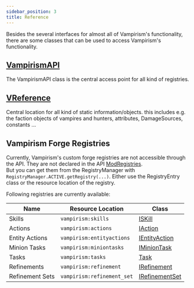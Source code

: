 ```yaml
---
sidebar_position: 3
title: Reference
---
```


Besides the several interfaces for almost all of Vampirism's functionality, there are some classes that can be used to access Vampirism's functionality.

## [VampirismAPI](https://github.com/TeamLapen/Vampirism/blob/4bf2c73fb860a23de225edbae9c0b1c1ead3dd1a/src/api/java/de/teamlapen/vampirism/api/VampirismAPI.java)

The VampirismAPI class is the central access point for all kind of registries.

## [VReference](https://github.com/TeamLapen/Vampirism/blob/2c54569508455543a62f7ba292e5f389f132f402/src/api/java/de/teamlapen/vampirism/api/VReference.java)

Central location for all kind of static information/objects.
this includes e.g. the faction objects of vampires and hunters, attributes, DamageSources, constants ...

## Vampirism Forge Registries

Currently, Vampirism's custom forge registries are not accessible through the API. They are not declared in the API [ModRegistries](https://github.com/TeamLapen/Vampirism/blob/4bf2c73fb860a23de225edbae9c0b1c1ead3dd1a/src/main/java/de/teamlapen/vampirism/core/ModRegistries.java).  
But you can get them from the RegistryManager with `RegistryManager.ACTIVE.getRegistry(...)`. Either use the RegistryEntry class or the resource location of the registry.

Following registries are currently available:

| Name            | Resource Location           | Class                                                                                                                                                                                       |
|-----------------|-----------------------------|---------------------------------------------------------------------------------------------------------------------------------------------------------------------------------------------|
| Skills          | `vampirism:skills`          | [ISKill](https://github.com/TeamLapen/Vampirism/blob/4bf2c73fb860a23de225edbae9c0b1c1ead3dd1a/src/api/java/de/teamlapen/vampirism/api/entity/player/skills/ISkill.java)                     |
| Actions         | `vampirism:actions`         | [IAction](https://github.com/TeamLapen/Vampirism/blob/4bf2c73fb860a23de225edbae9c0b1c1ead3dd1a/src/api/java/de/teamlapen/vampirism/api/entity/player/actions/IAction.java)                  |
| Entity Actions  | `vampirism:entityactions`   | [IEntityAction](https://github.com/TeamLapen/Vampirism/blob/4bf2c73fb860a23de225edbae9c0b1c1ead3dd1a/src/api/java/de/teamlapen/vampirism/api/entity/actions/IEntityAction.java)             |
| Minion Tasks    | `vampirism:miniontasks`     | [IMinionTask](https://github.com/TeamLapen/Vampirism/blob/4bf2c73fb860a23de225edbae9c0b1c1ead3dd1a/src/api/java/de/teamlapen/vampirism/api/entity/minion/IMinionTask.java)                  |
| Tasks           | `vampirism:tasks`           | [Task](https://github.com/TeamLapen/Vampirism/blob/4bf2c73fb860a23de225edbae9c0b1c1ead3dd1a/src/api/java/de/teamlapen/vampirism/api/entity/player/task/Task.java)                           |
| Refinements     | `vampirism:refinement`      | [IRefinement](https://github.com/TeamLapen/Vampirism/blob/4bf2c73fb860a23de225edbae9c0b1c1ead3dd1a/src/api/java/de/teamlapen/vampirism/api/entity/player/refinement/IRefinement.java)       |
| Refinement Sets | `vampirism:refinement_set`  | [IRefinementSet](https://github.com/TeamLapen/Vampirism/blob/4bf2c73fb860a23de225edbae9c0b1c1ead3dd1a/src/api/java/de/teamlapen/vampirism/api/entity/player/refinement/IRefinementSet.java) |